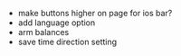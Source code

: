 - make buttons higher on page for ios bar?
- add language option
- arm balances
- save time direction setting
